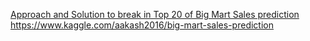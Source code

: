 [Approach and Solution to break in Top 20 of Big Mart Sales prediction](https://www.analyticsvidhya.com/blog/2016/02/bigmart-sales-solution-top-20/?utm_source=blog&utm_medium=feature-scaling-machine-learning-normalization-standardization)
https://www.kaggle.com/aakash2016/big-mart-sales-prediction
